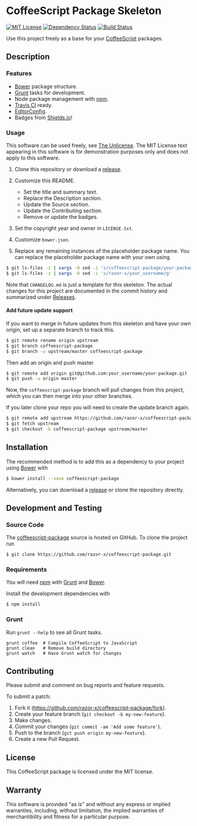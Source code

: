 # CoffeeScript Package Skeleton

<!--
[![Bower Version](https://img.shields.io/bower/v/coffeescript-package.svg)](http://bower.io/search/?q=coffeescript-package)
-->
[![MIT License](https://img.shields.io/badge/license-MIT-red.svg)](./LICENSE.txt)
[![Dependency Status](https://img.shields.io/gemnasium/razor-x/coffeescript-package.svg)](https://gemnasium.com/razor-x/coffeescript-package)
[![Build Status](https://img.shields.io/travis/razor-x/coffeescript-package.svg)](https://travis-ci.org/razor-x/coffeescript-package)

Use this project freely as a base for your [CoffeeScript] packages.

[CoffeeScript]: http://coffeescript.org/

## Description

### Features

* [Bower] package structure.
* [Grunt] tasks for development.
* Node package management with [npm].
* [Travis CI] ready.
* [EditorConfig].
* Badges from [Shields.io]!

[Bundler]: http://bundler.io/
[EditorConfig]: http://editorconfig.org/
[Grunt]: http://gruntjs.com/
[npm]: https://www.npmjs.com/
[Shields.io]: http://shields.io/
[Travis CI]: https://travis-ci.org/

### Usage

This software can be used freely, see [The Unlicense].
The MIT License text appearing in this software is for
demonstration purposes only and does not apply to this software.

1. Clone this repository or download a [release][Releases].

2. Customize this README.
   - Set the title and summary text.
   - Replace the Description section.
   - Update the Source section.
   - Update the Contributing section.
   - Remove or update the badges.

3. Set the copyright year and owner in `LICENSE.txt`.

4. Customize `bower.json`.

5. Replace any remaining instances of the placeholder package name.
   You can replace the placeholder package name with your own using

````bash
$ git ls-files -z | xargs -0 sed -i 's/coffeescript-package/your-package/g'
$ git ls-files -z | xargs -0 sed -i 's/razor-x/your_username/g'
````

Note that `CHANGELOG.md` is just a template for this skeleton.
The actual changes for this project are documented in the commit history
and summarized under [Releases].

[Releases]: https://github.com/razor-x/coffeescript-package/releases
[The Unlicense]: http://unlicense.org/UNLICENSE

#### Add future update support

If you want to merge in future updates from this skeleton and have your own origin,
set up a separate branch to track this.

````bash
$ git remote rename origin upstream
$ git branch coffeescript-package
$ git branch -u upstream/master coffeescript-package
````

Then add an origin and push master

````bash
$ git remote add origin git@github.com:your_username/your-package.git
$ git push -u origin master
````

Now, the `coffeescript-package` branch will pull changes from this project,
which you can then merge into your other branches.

If you later clone your repo you will need to create the update branch again.

````bash
$ git remote add upstream https://github.com/razor-x/coffeescript-package.git
$ git fetch upstream
$ git checkout -b coffeescript-package upstream/master
````

## Installation

The recommended method is to add this as a dependency
to your project using [Bower] with

````bash
$ bower install --save coffeescript-package
````

Alternatively, you can download a [release][Releases]
or clone the repository directly.

[Bower]: http://bower.io/

## Development and Testing

### Source Code

The [coffeescript-package](https://github.com/razor-x/coffeescript-package)
source is hosted on GitHub.
To clone the project run

````bash
$ git clone https://github.com/razor-x/coffeescript-package.git
````

### Requirements

You will need [npm] with [Grunt] and [Bower].

Install the development dependencies with

````bash
$ npm install
````

### Grunt

Run `grunt --help` to see all Grunt tasks.

````
grunt coffee  # Compile CoffeeScript to JavaScript
grunt clean   # Remove build directory
grunt watch   # Have Grunt watch for changes
````

## Contributing

Please submit and comment on bug reports and feature requests.

To submit a patch:

1. Fork it (https://github.com/razor-x/coffeescript-package/fork).
2. Create your feature branch (`git checkout -b my-new-feature`).
3. Make changes.
4. Commit your changes (`git commit -am 'Add some feature'`).
5. Push to the branch (`git push origin my-new-feature`).
6. Create a new Pull Request.

## License

This CoffeeScript package is licensed under the MIT license.

## Warranty

This software is provided "as is" and without any express or
implied warranties, including, without limitation, the implied
warranties of merchantibility and fitness for a particular
purpose.
